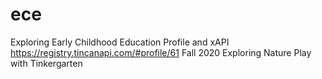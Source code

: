 # ece
Exploring Early Childhood Education Profile and xAPI
https://registry.tincanapi.com/#profile/61
Fall 2020 Exploring Nature Play with Tinkergarten
